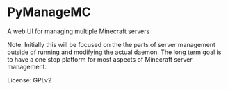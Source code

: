 PyManageMC
==========

A web UI for managing multiple Minecraft servers


Note: Initially this will be focused on the the parts of server management outside of running and modifying the actual daemon. The long term goal is to have a one stop platform for most aspects of Minecraft server management. 

License: GPLv2
